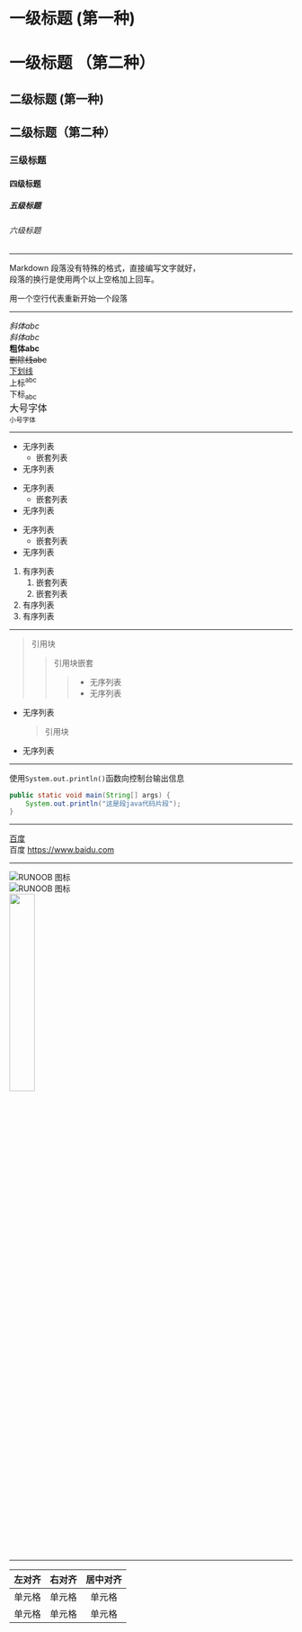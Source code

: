 # 一级标题 (第一种)
一级标题 （第二种）
===
## 二级标题 (第一种)
二级标题（第二种）
---
### 三级标题
#### 四级标题
##### 五级标题
###### 六级标题
***
Markdown 段落没有特殊的格式，直接编写文字就好，  
段落的换行是使用两个以上空格加上回车。

用一个空行代表重新开始一个段落
***
*斜体abc*  
_斜体abc_  
**粗体abc**  
~~删除线abc~~  
<u>下划线</u>  
上标<sup>abc</sup>  
下标<sub>abc</sub>  
<big>大号字体</big>  
<small>小号字体</small>  

***
* 无序列表
    * 嵌套列表
* 无序列表
+ 无序列表
    + 嵌套列表
+ 无序列表
- 无序列表
    - 嵌套列表
- 无序列表
1. 有序列表
    1. 嵌套列表
    2. 嵌套列表
2. 有序列表
3. 有序列表
***
> 引用块
>> 引用块嵌套
>>> * 无序列表
>>> * 无序列表

* 无序列表
  
    > 引用块
* 无序列表
***
使用`System.out.println()`函数向控制台输出信息
```java
public static void main(String[] args) {
    System.out.println("这是段java代码片段");
}
```
***
[百度](https://www.baidu.com)  
百度 <https://www.baidu.com>

***
![RUNOOB 图标](http://static.runoob.com/images/runoob-logo.png)  
![RUNOOB 图标](http://static.runoob.com/images/runoob-logo.png "RUNOOB")  
<img src="http://static.runoob.com/images/runoob-logo.png" width="30%">
***
| 左对齐 | 右对齐 | 居中对齐 |
| :-----| ----: | :----: |
| 单元格 | 单元格 | 单元格 |
| 单元格 | 单元格 | 单元格 |

